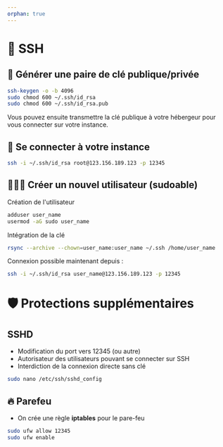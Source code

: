 ```yaml
---
orphan: true
---
```


# 🔐 SSH

## 🔑 Générer une paire de clé publique/privée

```bash
ssh-keygen -o -b 4096
sudo chmod 600 ~/.ssh/id_rsa
sudo chmod 600 ~/.ssh/id_rsa.pub
```

Vous pouvez ensuite transmettre la clé publique à votre hébergeur pour vous connecter sur votre instance.


## 🔗 Se connecter à votre instance

```bash
ssh -i ~/.ssh/id_rsa root@123.156.189.123 -p 12345
```

## 👨🏻‍💼 Créer un nouvel utilisateur (sudoable)

Création de l'utilisateur
```bash
adduser user_name
usermod -aG sudo user_name
```

Intégration de la clé
```bash
rsync --archive --chown=user_name:user_name ~/.ssh /home/user_name
```

Connexion possible maintenant depuis :

```bash
ssh -i ~/.ssh/id_rsa user_name@123.156.189.123 -p 12345
```

# 🛡 Protections supplémentaires

## SSHD

- Modification du port vers 12345 (ou autre)
- Autorisateur des utilisateurs pouvant se connecter sur SSH
- Interdiction de la connexion directe sans clé

```bash
sudo nano /etc/ssh/sshd_config
```

## 🔥 Parefeu

- On crée une règle **iptables** pour le pare-feu

```bash
sudo ufw allow 12345
sudo ufw enable
```
